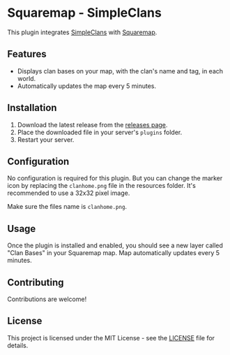 # Squaremap - SimpleClans

This plugin integrates [SimpleClans](https://github.com/RoinujNosde/SimpleClans) with [Squaremap](https://github.com/jpenilla/squaremap).

## Features

- Displays clan bases on your map, with the clan's name and tag, in each world.
- Automatically updates the map every 5 minutes.

## Installation

1. Download the latest release from the [releases page](https://github.com/AkselGlyholt/Squaremap-SimpleClans/releases).
2. Place the downloaded file in your server's `plugins` folder.
3. Restart your server.

## Configuration

No configuration is required for this plugin.
But you can change the marker icon by replacing the `clanhome.png` file in the resources folder.
It's recommended to use a 32x32 pixel image.

Make sure the files name is `clanhome.png`.

## Usage

Once the plugin is installed and enabled, you should see a new layer called "Clan Bases" in your Squaremap map.
Map automatically updates every 5 minutes.

## Contributing

Contributions are welcome!

## License

This project is licensed under the MIT License - see the [LICENSE](LICENSE) file for details.
